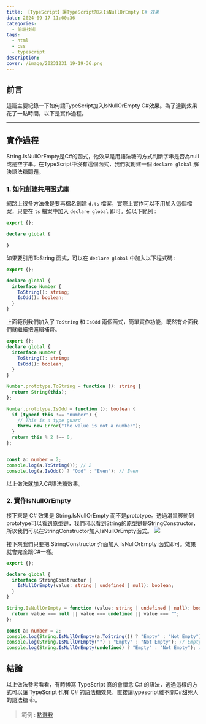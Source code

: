 ```yaml
---
title: 【TypeScript】讓TypeScript加入IsNullOrEmpty C# 效果
date: 2024-09-17 11:00:36
categories: 
  - 前端技術
tags: 
  - html
  - css
  - typescript
description:
cover: /image/20231231_19-19-36.png
---
```


## 前言
這篇主要紀錄一下如何讓TypeScript加入IsNullOrEmpty C#效果。為了達到效果花了一點時間，以下是實作過程。

---

## 實作過程
String.IsNullOrEmpty是C#的函式，他效果是用語法糖的方式判斷字串是否為null或是空字串。在TypeScript中沒有這個函式，我們就創建一個 ```declare global``` 解決語法糖問題。

### 1. 如何創建共用函式庫
網路上很多方法像是要再檔名創建 ```d.ts``` 檔案，實際上實作可以不用加入這個檔案，只要在 ```ts``` 檔案中加入 ```declare global``` 即可。如以下範例 : 

```typescript
export {};

declare global {
 
}

```

如果要引用ToString 函式，可以在 ```declare global``` 中加入以下程式碼 : 

```typescript
export {};

declare global {
  interface Number {
    ToString(): string;
    IsOdd(): boolean;
  }
}

```
上面範例我們加入了 ```ToString``` 和 ```IsOdd``` 兩個函式，簡單實作功能，既然有介面我們就繼續把邏輯補齊。

```typescript
export {};
declare global {
  interface Number {
    ToString(): string;
    IsOdd(): boolean;
  }
}

Number.prototype.ToString = function (): string {
  return String(this);
};

Number.prototype.IsOdd = function (): boolean {
  if (typeof this !== "number") {
    // This is a type guard
    throw new Error("The value is not a number");
  }
  return this % 2 !== 0;
};


const a: number = 2;
console.log(a.ToString()); // 2
console.log(a.IsOdd() ? "Odd" : "Even"); // Even

```

以上做法就加入C#語法糖效果。

### 2. 實作IsNullOrEmpty
接下來是 C# 效果是 String.IsNullOrEmpty 而不是prototype。透過滑鼠移動到prototype可以看到原型鏈，我們可以看到String的原型鏈是StringConstructor，所以我們可以在StringConstructor加入IsNullOrEmpty函式。
![](/image/20240917_21-45-30.png)


接下來我們只要把 StringConstructor 介面加入 IsNullOrEmpty 函式即可。效果就會完全跟C#一樣。

```typescript
export {};

declare global {
  interface StringConstructor {
    IsNullOrEmpty(value: string | undefined | null): boolean;
  }
}

String.IsNullOrEmpty = function (value: string | undefined | null): boolean {
  return value === null || value === undefined || value === "";
};

const a: number = 2;
console.log(String.IsNullOrEmpty(a.ToString()) ? "Empty" : "Not Empty"); // Not Empty
console.log(String.IsNullOrEmpty("") ? "Empty" : "Not Empty"); // Empty
console.log(String.IsNullOrEmpty(undefined) ? "Empty" : "Not Empty"); // Empty
```


## 結論
以上做法參考看看，有時候寫 TypeScript 真的會懷念 C# 的語法，透過這樣的方式可以讓 TypeScript 也有 C# 的語法糖效果，直接讓typescript離不開C#甜死人的語法糖 👍。

> 範例 : [點選我](https://github.com/JontCont/UseIsNullOrEmptyOnTypescript)